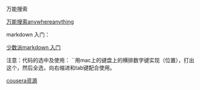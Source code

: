 
万能搜索

[万能搜索anywhereanything](http://lackar.com/aa/)

markdown 入门：

[少数派markdown 入门](https://sspai.com/post/25137)

注意：代码的选中及使用：
``用mac上的键盘上的横排数字键实现（位置），打出这个，然后全选，向右缩进和tab键配合使用。

[cousera资源](https://www.coursera.org/learn/reproducible-research/lecture/5NzHN/r-markdown)